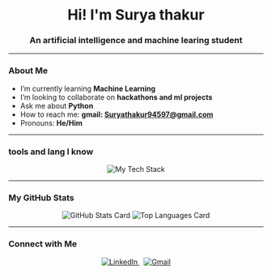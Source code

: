 <p align="center">

<h1 align="center">Hi! I'm Surya thakur</h1>
<h3 align="center">An artificial intelligence and machine learing student </h3>

---

### About Me

- I’m currently learning **Machine Learning**
- I’m looking to collaborate on **hackathons and ml projects**
- Ask me about **Python**
- How to reach me: **gmail: Suryathakur94597@gmail.com**
- Pronouns: **He/Him**
---

###  tools and lang I know

<p align="center">
  <img src="https://skillicons.dev/icons?i=html,css,python,git" alt="My Tech Stack"/>
</p>

---

### My GitHub Stats

<p align="center">
  <img src="https://github-readme-stats.vercel.app/api?username=siuuuuurya&show_icons=true&theme=radical&include_all_commits=true&count_private=true" alt="GitHub Stats Card" />
  <img src="https://github-readme-stats.vercel.app/api/top-langs/?username=siuuuuurya&layout=compact&theme=radical" alt="Top Languages Card" />
</p>

---

###  Connect with Me

<p align="center">
  <a href="www.linkedin.com/in/siuuuuurya">
    <img src="https://skillicons.dev/icons?i=linkedin" alt="LinkedIn"/>
  </a>
  &nbsp;
  <a href="mailto:Suryathakur94597@gmail.com">
    <img src="https://skillicons.dev/icons?i=gmail" alt="Gmail"/>
  </a>
</p>
